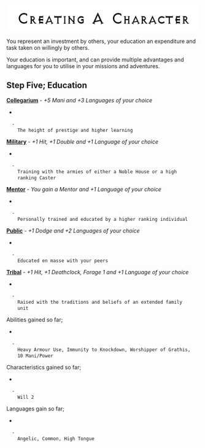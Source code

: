 

<div class="center" style="width: auto; margin-left: auto; margin-right: auto;">

![<File:CharGen.jpg>](CharGen.jpg "File:CharGen.jpg")

</div>

You represent an investment by others, your education an expenditure and
task taken on willingly by others.

Your education is important, and can provide multiple advantages and
languages for you to utilise in your missions and adventures.

## **Step Five; Education**

**[Collegarium](GoldAngelEarthCGC "wikilink")** - *+5 Mani and +3
Languages of your choice*

  -

      -
        The height of prestige and higher learning

**[Military](GoldAngelEarthCGM "wikilink")** - *+1 Hit, +1 Double and +1
Language of your choice*

  -

      -
        Training with the armies of either a Noble House or a high
        ranking Caster

**[Mentor](GoldAngelEarthCGMe "wikilink")** - *You gain a Mentor and +1
Language of your choice*

  -

      -
        Personally trained and educated by a higher ranking individual

**[Public](GoldAngelEarthCGP "wikilink")** - *+1 Dodge and +2 Languages
of your choice*

  -

      -
        Educated en masse with your peers

**[Tribal](GoldAngelEarthCGT "wikilink")** - *+1 Hit, +1 Deathclock,
Forage 1 and +1 Language of your choice*

  -

      -
        Raised with the traditions and beliefs of an extended family
        unit

Abilities gained so far;

  -

      -
        Heavy Armour Use, Immunity to Knockdown, Worshipper of Grathis,
        10 Mani/Power

Characteristics gained so far;

  -

      -
        Will 2

Languages gain so far;

  -

      -
        Angelic, Common, High Tongue